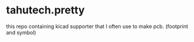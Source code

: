 # tahutech.pretty
this repo containing kicad supporter that I often use to make pcb. (footprint and symbol)
